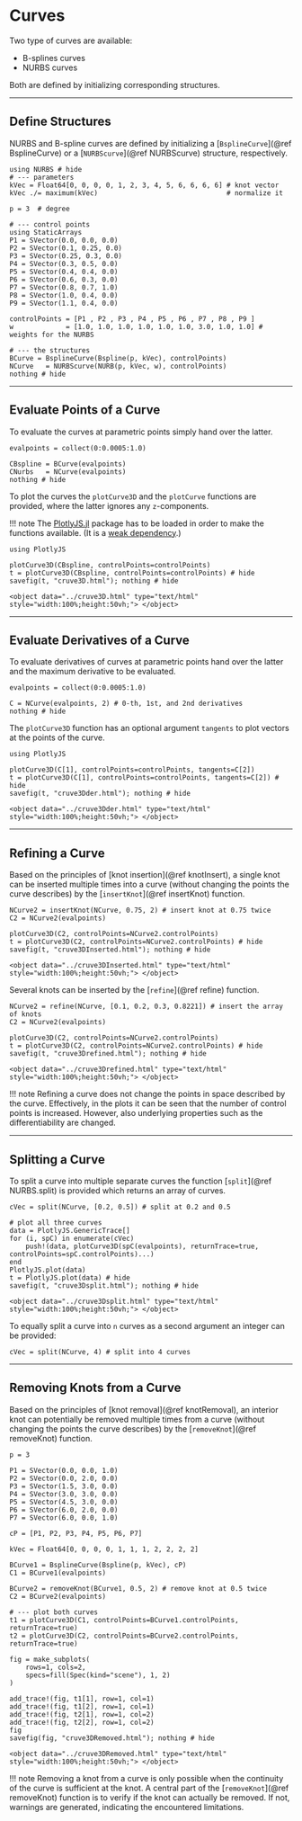 
# Curves

Two type of curves are available:
- B-splines curves
- NURBS curves

Both are defined by initializing corresponding structures.

---
## Define Structures

NURBS and B-spline curves are defined by initializing a [`BsplineCurve`](@ref BsplineCurve) or a [`NURBScurve`](@ref NURBScurve) structure, respectively.

```@example curves
using NURBS # hide
# --- parameters
kVec = Float64[0, 0, 0, 0, 1, 2, 3, 4, 5, 6, 6, 6, 6] # knot vector
kVec ./= maximum(kVec)                                # normalize it

p = 3  # degree 

# --- control points
using StaticArrays
P1 = SVector(0.0, 0.0, 0.0)
P2 = SVector(0.1, 0.25, 0.0)
P3 = SVector(0.25, 0.3, 0.0)
P4 = SVector(0.3, 0.5, 0.0)
P5 = SVector(0.4, 0.4, 0.0)
P6 = SVector(0.6, 0.3, 0.0)
P7 = SVector(0.8, 0.7, 1.0)
P8 = SVector(1.0, 0.4, 0.0)
P9 = SVector(1.1, 0.4, 0.0)

controlPoints = [P1 , P2 , P3 , P4 , P5 , P6 , P7 , P8 , P9 ]
w             = [1.0, 1.0, 1.0, 1.0, 1.0, 1.0, 3.0, 1.0, 1.0] # weights for the NURBS

# --- the structures
BCurve = BsplineCurve(Bspline(p, kVec), controlPoints)
NCurve   = NURBScurve(NURB(p, kVec, w), controlPoints)
nothing # hide
```

---
## Evaluate Points of a Curve

To evaluate the curves at parametric points simply hand over the latter. 

```@example curves
evalpoints = collect(0:0.0005:1.0)

CBspline = BCurve(evalpoints)
CNurbs   = NCurve(evalpoints)
nothing # hide
```

To plot the curves the `plotCurve3D` and the `plotCurve` functions are provided, where the latter ignores any ``z``-components.

!!! note
    The [PlotlyJS.jl](https://github.com/JuliaPlots/PlotlyJS.jl) package has to be loaded in order to make the functions available.
    (It is a [weak dependency](https://pkgdocs.julialang.org/v1/creating-packages/#Conditional-loading-of-code-in-packages-(Extensions)).)

```@example curves
using PlotlyJS

plotCurve3D(CBspline, controlPoints=controlPoints)
t = plotCurve3D(CBspline, controlPoints=controlPoints) # hide
savefig(t, "cruve3D.html"); nothing # hide
```

```@raw html
<object data="../cruve3D.html" type="text/html"  style="width:100%;height:50vh;"> </object>
```

---
## Evaluate Derivatives of a Curve

To evaluate derivatives of curves at parametric points hand over the latter and the maximum derivative to be evaluated.

```@example curves
evalpoints = collect(0:0.0005:1.0)

C = NCurve(evalpoints, 2) # 0-th, 1st, and 2nd derivatives
nothing # hide
```

The `plotCurve3D` function has an optional argument `tangents` to plot vectors at the points of the curve.

```@example curves
using PlotlyJS

plotCurve3D(C[1], controlPoints=controlPoints, tangents=C[2])
t = plotCurve3D(C[1], controlPoints=controlPoints, tangents=C[2]) # hide
savefig(t, "cruve3Dder.html"); nothing # hide
```

```@raw html
<object data="../cruve3Dder.html" type="text/html"  style="width:100%;height:50vh;"> </object>
```

---
## Refining a Curve

Based on the principles of [knot insertion](@ref knotInsert), a single knot can be inserted multiple times into a curve (without changing the points the curve describes) by the [`insertKnot`](@ref insertKnot) function.

```@example curves
NCurve2 = insertKnot(NCurve, 0.75, 2) # insert knot at 0.75 twice
C2 = NCurve2(evalpoints)

plotCurve3D(C2, controlPoints=NCurve2.controlPoints)
t = plotCurve3D(C2, controlPoints=NCurve2.controlPoints) # hide
savefig(t, "cruve3DInserted.html"); nothing # hide
```

```@raw html
<object data="../cruve3DInserted.html" type="text/html"  style="width:100%;height:50vh;"> </object>
```

Several knots can be inserted by the [`refine`](@ref refine) function.

```@example curves
NCurve2 = refine(NCurve, [0.1, 0.2, 0.3, 0.8221]) # insert the array of knots
C2 = NCurve2(evalpoints)

plotCurve3D(C2, controlPoints=NCurve2.controlPoints)
t = plotCurve3D(C2, controlPoints=NCurve2.controlPoints) # hide
savefig(t, "cruve3Drefined.html"); nothing # hide
```

```@raw html
<object data="../cruve3Drefined.html" type="text/html"  style="width:100%;height:50vh;"> </object>
```

!!! note
    Refining a curve does not change the points in space described by the curve. Effectively, in the plots it can be seen that the number of control points is increased. 
    However, also underlying properties such as the differentiability are changed.


---
## Splitting a Curve

To split a curve into multiple separate curves the function [`split`](@ref NURBS.split) is provided which returns an array of curves.

```@example curves
cVec = split(NCurve, [0.2, 0.5]) # split at 0.2 and 0.5

# plot all three curves
data = PlotlyJS.GenericTrace[]
for (i, spC) in enumerate(cVec)
    push!(data, plotCurve3D(spC(evalpoints), returnTrace=true, controlPoints=spC.controlPoints)...)
end
PlotlyJS.plot(data)
t = PlotlyJS.plot(data) # hide
savefig(t, "cruve3Dsplit.html"); nothing # hide
```

```@raw html
<object data="../cruve3Dsplit.html" type="text/html"  style="width:100%;height:50vh;"> </object>
```

To equally split a curve into ``n`` curves as a second argument an integer can be provided:

```@example curves
cVec = split(NCurve, 4) # split into 4 curves
```


---
## Removing Knots from a Curve

Based on the principles of [knot removal](@ref knotRemoval), an interior knot can potentially be removed multiple times from a curve (without changing the points the curve describes) by the [`removeKnot`](@ref removeKnot) function.

```@example curves
p = 3

P1 = SVector(0.0, 0.0, 1.0)
P2 = SVector(0.0, 2.0, 0.0)
P3 = SVector(1.5, 3.0, 0.0)
P4 = SVector(3.0, 3.0, 0.0)
P5 = SVector(4.5, 3.0, 0.0)
P6 = SVector(6.0, 2.0, 0.0)
P7 = SVector(6.0, 0.0, 1.0)

cP = [P1, P2, P3, P4, P5, P6, P7]

kVec = Float64[0, 0, 0, 0, 1, 1, 1, 2, 2, 2, 2]

BCurve1 = BsplineCurve(Bspline(p, kVec), cP)
C1 = BCurve1(evalpoints)

BCurve2 = removeKnot(BCurve1, 0.5, 2) # remove knot at 0.5 twice
C2 = BCurve2(evalpoints)

# --- plot both curves 
t1 = plotCurve3D(C1, controlPoints=BCurve1.controlPoints, returnTrace=true)
t2 = plotCurve3D(C2, controlPoints=BCurve2.controlPoints, returnTrace=true)

fig = make_subplots(
    rows=1, cols=2,
    specs=fill(Spec(kind="scene"), 1, 2)
)

add_trace!(fig, t1[1], row=1, col=1)
add_trace!(fig, t1[2], row=1, col=1)
add_trace!(fig, t2[1], row=1, col=2)
add_trace!(fig, t2[2], row=1, col=2)
fig
savefig(fig, "cruve3DRemoved.html"); nothing # hide
```

```@raw html
<object data="../cruve3DRemoved.html" type="text/html"  style="width:100%;height:50vh;"> </object>
```

!!! note
    Removing a knot from a curve is only possible when the continuity of the curve is sufficient at the knot.
    A central part of the [`removeKnot`](@ref removeKnot) function is to verify if the knot can actually be removed.
    If not, warnings are generated, indicating the encountered limitations.